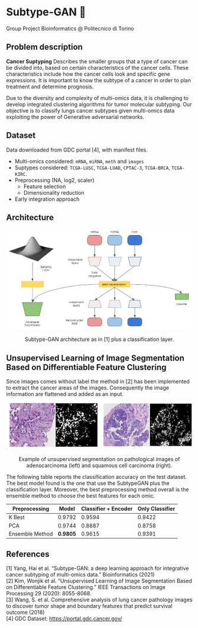 # Subtype-GAN 🧬

Group Project Bioinformatics @ Politecnico di Torino

## Problem description
**Cancer Suptyping**  Describes the smaller groups that a type of cancer can be divided into, based on certain characteristics of the cancer cells. These characteristics include how the cancer cells look and specific gene expressions. It is important to know the subtype of a cancer in order to plan treatment and determine prognosis.

Due to the diversity and complexity of multi-omics data, it is challenging to develop integrated clustering algorithms for tumor molecular subtyping. 
Our objective is to classify lungs cancer subtypes given multi-omics data exploiting the power of Generative adversarial networks.

## Dataset
Data downloaded from GDC portal [4], with manifest files.
- Multi-omics considered: `mRNA`, `miRNA`, `meth` and `images`
- Suptypes considered: `TCGA-LUSC`, `TCGA-LUAD`, `CPTAC-3`, `TCGA-BRCA`, `TCGA-KIRC`.
- Preprocessing (NA, log2, scaler)
  - Feature selection 
  - Dimensionality reduction
- Early integration approach

## Architecture
![example](/images/subtypeGAN_architecture.jpg)
<p align = "center">
Subtype-GAN architecture as in [1] plus a classification layer.
</p>

## Unsupervised Learning of Image Segmentation Based on Differentiable Feature Clustering
Since images comes without label the method in [2] has been implemented to extract the cancer areas of the images. Consequently the image information are flattened and added as an input.

![example](/images/example_unsupervised_seg.jpg)
<p align = "center">
Example of unsupervised segmentation on pathological images of adenocarcinoma (left) and squamous cell carcinoma (right).
</p>

The following table reports the classification accuracy on the test dataset. The best model found is the one that use the SubtypeGAN plus the classification layer. Moreover, the best preprocessing method overall is the ensemble method to choose the best features for each omic.

| Preprocessing | Model | Classifier + Encoder | Only Classifier |
| --- | --- | --- | --- |
| K Best | 0.9792 | 0.9594 | 0.9422 | 
| PCA | 0.9744 | 0.8887 | 0.8758 | 
| Ensemble Method | **0.9805** | 0.9615 | 0.9391 | 

## References
[1] Yang, Hai et al. “Subtype-GAN: a deep learning approach for integrative cancer subtyping of multi-omics data.” Bioinformatics (2021) <br>
[2] Kim, Wonjik et al. “Unsupervised Learning of Image Segmentation Based on Differentiable Feature Clustering.” IEEE Transactions on Image Processing 29 (2020): 8055-8068. <br>
[3] Wang, S. et al. Comprehensive analysis of lung cancer pathology images to discover tumor shape and boundary features that predict survival outcome (2018) <br>
[4] GDC Dataset: https://portal.gdc.cancer.gov/
